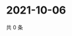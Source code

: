 # 2021-10-06

共 0 条

<!-- BEGIN WEIBO -->
<!-- 最后更新时间 Wed Oct 06 2021 12:13:52 GMT+0800 (China Standard Time) -->

<!-- END WEIBO -->
